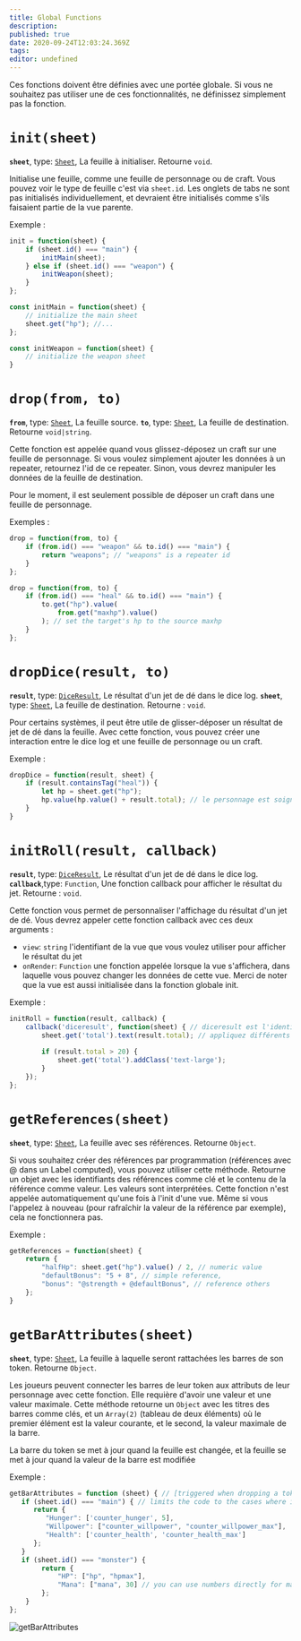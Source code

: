 ```yaml
---
title: Global Functions
description: 
published: true
date: 2020-09-24T12:03:24.369Z
tags: 
editor: undefined
---
```


Ces fonctions doivent être définies avec une portée globale. Si vous ne souhaitez pas utiliser une de ces fonctionnalités, ne définissez simplement pas la fonction.

# `init(sheet)`
**`sheet`**, type: [`Sheet`](/fr/system-builder/scripting/sheet), La feuille à initialiser.
Retourne `void`.

Initialise une feuille, comme une feuille de personnage ou de craft. Vous pouvez voir le type de feuille c'est via `sheet.id`. Les onglets de tabs ne sont pas initialisés individuellement, et devraient être initialisés comme s'ils faisaient partie de la vue parente.

Exemple : 
```javascript
init = function(sheet) {
    if (sheet.id() === "main") {
        initMain(sheet);
    } else if (sheet.id() === "weapon") {
        initWeapon(sheet);
    }
};

const initMain = function(sheet) {
    // initialize the main sheet
    sheet.get("hp"); //...
};

const initWeapon = function(sheet) {
    // initialize the weapon sheet
}
```

# `drop(from, to)`
**`from`**, type: [`Sheet`](/fr/system-builder/scripting/sheet), La feuille source.
**`to`**, type: [`Sheet`](/fr/system-builder/scripting/sheet), La feuille de destination.
Retourne `void|string`.

Cette fonction est appelée quand vous glissez-déposez un craft sur une feuille de personnage. Si vous voulez simplement ajouter les données à un repeater, retournez l'id de ce repeater. Sinon, vous devrez manipuler les données de la feuille de destination.

Pour le moment, il est seulement possible de déposer un craft dans une feuille de personnage.

Exemples :
```javascript
drop = function(from, to) {
    if (from.id() === "weapon" && to.id() === "main") {
        return "weapons"; // "weapons" is a repeater id
    }
};
```

```javascript
drop = function(from, to) {
    if (from.id() === "heal" && to.id() === "main") {
        to.get("hp").value(
            from.get("maxhp").value()
        ); // set the target's hp to the source maxhp
    }
};
```

# `dropDice(result, to)`
**`result`**, type: [`DiceResult`](/fr/system-builder/scripting/dice-result), Le résultat d'un jet de dé dans le dice log.
**`sheet`**, type: [`Sheet`](/fr/builder/documentation/sheet), La feuille de destination.
Retourne : `void`.

Pour certains systèmes, il peut être utile de glisser-déposer un résultat de jet de dé dans la feuille. Avec cette fonction, vous pouvez créer une interaction entre le dice log et une feuille de personnage ou un craft.

Exemple :
```javascript
dropDice = function(result, sheet) {
    if (result.containsTag("heal")) {
        let hp = sheet.get("hp");
        hp.value(hp.value() + result.total); // le personnage est soigné du total du jet de dé
    }
}
```

# `initRoll(result, callback)`
**`result`**, type: [`DiceResult`](/fr/system-builder/scripting/dice-result), Le résultat d'un jet de dé dans le dice log.
**`callback`**,type: `Function`, Une fonction callback pour afficher le résultat du jet.
Retourne : `void`.

Cette fonction vous permet de personnaliser l'affichage du résultat d'un jet de dé. Vous devrez appeler cette fonction callback avec ces deux arguments :

* `view`: `string` l'identifiant de la vue que vous voulez utiliser pour afficher le résultat du jet
* `onRender`: `Function` une fonction appelée lorsque la vue s'affichera, dans laquelle vous pouvez changer les données de cette vue. Merci de noter que la vue est aussi initialisée dans la fonction globale init.

Exemple :
```javascript
initRoll = function(result, callback) {
    callback('diceresult', function(sheet) { // diceresult est l'identifiant de la vue que vous voulez utiliser
        sheet.get('total').text(result.total); // appliquez différents changements à la vue
        
        if (result.total > 20) {
            sheet.get('total').addClass('text-large');
        }
    });
};
```

# `getReferences(sheet)`
**`sheet`**, type: [`Sheet`](/fr/system-builder/scripting/sheet), La feuille avec ses références.
Retourne `Object`.

Si vous souhaitez créer des références par programmation (références avec @ dans un Label computed), vous pouvez utiliser cette méthode. Retourne un objet avec les identifiants des références comme clé et le contenu de la référence comme valeur. Les valeurs sont interprétées. Cette fonction n'est appelée automatiquement qu'une fois à l'init d'une vue. Même si vous l'appelez à nouveau (pour rafraîchir la valeur de la référence par exemple), cela ne fonctionnera pas.

Exemple :
```javascript
getReferences = function(sheet) {
    return {
        "halfHp": sheet.get("hp").value() / 2, // numeric value
        "defaultBonus": "5 + 8", // simple reference,
        "bonus": "@strength + @defaultBonus", // reference others
    };
}
```

# `getBarAttributes(sheet)`
**`sheet`**, type: [`Sheet`](/fr/system-builder/scripting/sheet), La feuille à laquelle seront rattachées les barres de son token.
Retourne `Object`.

Les joueurs peuvent connecter les barres de leur token aux attributs de leur personnage avec cette fonction. Elle requière d'avoir une valeur et une valeur maximale. Cette méthode retourne un `Object` avec les titres des barres comme clés, et un `Array(2)` (tableau de deux éléments) où le premier élément est la valeur courante, et le second, la valeur maximale de la barre.

La barre du token se met à jour quand la feuille est changée, et la feuille se met à jour quand la valeur de la barre est modifiée

Exemple :

```javascript
getBarAttributes = function (sheet) { // [triggered when dropping a token onto a scene] adds options to the "Connect to" dropdown menu. The selected field will be displayed as a dynamic gauge on the token
   if (sheet.id() === "main") { // limits the code to the cases where it's a character being dropped onto the scene, as opposed to a craft for example.
      return {
         "Hunger": ['counter_hunger', 5],
         "Willpower": ["counter_willpower", "counter_willpower_max"],
         "Health": ['counter_health', 'counter_health_max']
      };
   }
   if (sheet.id() === "monster") {
     	return {
            "HP": ["hp", "hpmax"],
            "Mana": ["mana", 30] // you can use numbers directly for maximums
        };
    }
};
```

![getBarAttributes](https://user-images.githubusercontent.com/71561162/113360624-6ec1f500-934a-11eb-9b00-31f33a1198a0.png)

